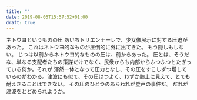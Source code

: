 ```yaml
---
title: ""
date: 2019-08-05T15:57:52+01:00
draft: true
---
```


ネトウヨというものの圧
あいちトリエンナーレで、少女像展示に対する圧迫があった。
これはネトウヨ的なものが圧倒的に外に出てきた。
もう隠しもしない。
じつは以前からネトウヨ的なものの圧は、前からあった。
圧とは、そうだな、単なる支配者たちの策謀だけでなく、民衆からも内部からふつふつとたぎっている何か。それが
渾然一体となって圧力となし、その圧をすこしずつ増しているのがわかる。津波にも似て、その圧はつよく、わずか膝上に見えて、とても耐えきることはできない。
その圧のひとつのあらわれが登戸の事件だ。
だれが津波をとどめられようか。
